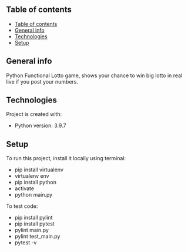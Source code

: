 ## Table of contents
- [Table of contents](#table-of-contents)
- [General info](#general-info)
- [Technologies](#technologies)
- [Setup](#setup)

## General info
Python Functional Lotto game, shows your chance to win big lotto in real live if you post your numbers.

## Technologies
Project is created with:
* Python version: 3.9.7

## Setup
To run this project, install it locally using terminal:
* pip install virtualenv
* virtualenv env
* pip install python
* activate
* python main.py

To test code:
* pip install pylint
* pip install pytest
* pylint main.py
* pylint test_main.py
* pytest -v
